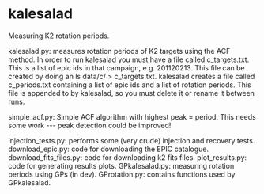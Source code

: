 # kalesalad
Measuring K2 rotation periods.

kalesalad.py: measures rotation periods of K2 targets using the ACF method.
In order to run kalesalad you must have a file called c<campaign>_targets.txt.
This is a list of epic ids in that campaign, e.g. 201120213.
This file can be created by doing an ls data/c<campaign>/ >
c<campaign>_targets.txt.
kalesalad creates a file called c<campaign>_periods.txt containing a list of
epic ids and a list of rotation periods.
This file is appended to by kalesalad, so you must delete it or rename it
between runs.

simple_acf.py: Simple ACF algorithm with highest peak = period.
This needs some work --- peak detection could be improved!

injection_tests.py: performs some (very crude) injection and recovery tests.
download_epic.py: code for downloading the EPIC catalogue.
download_fits_files.py: code for downloading k2 fits files.
plot_results.py: code for generating results plots.
GPkalesalad.py: measuring rotation periods using GPs (in dev).
GProtation.py: contains functions used by GPkalesalad.
